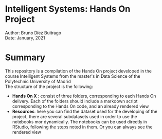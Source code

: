 # Intelligent Systems: Hands On Project
Author: Bruno Díez Buitrago  
Date: January, 2021

# Summary
This repository is a compilation of the Hands On project developed in the course Intelligent Systems from the master's in Data Science of the Polytechnic University of Madrid  
The structure of the project is the following:
* **Hands On X** : consist of three folders, corresponding to each Hands On delivery. Each of the folders should include a markdown script corresponding to the Hands On code, and an already rendered view
* **Resources**: here you can find the dataset used for the developing of the project, there are several subdatasets used in order to use the notebooks mor dynamically.
The notebooks can be used directly in RStudio, following the steps noted in them. Or you can always see the rendered view
